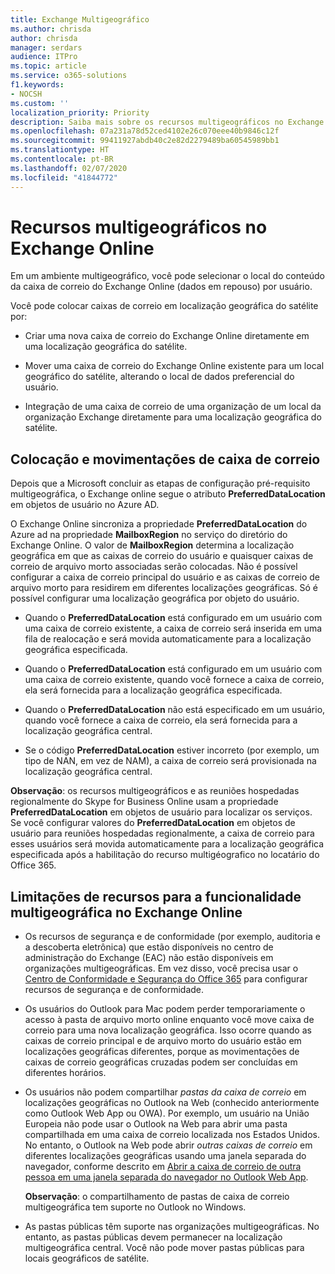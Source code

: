 ```yaml
---
title: Exchange Multigeográfico
ms.author: chrisda
author: chrisda
manager: serdars
audience: ITPro
ms.topic: article
ms.service: o365-solutions
f1.keywords:
- NOCSH
ms.custom: ''
localization_priority: Priority
description: Saiba mais sobre os recursos multigeográficos no Exchange Online.
ms.openlocfilehash: 07a231a78d52ced4102e26c070eee40b9846c12f
ms.sourcegitcommit: 99411927abdb40c2e82d2279489ba60545989bb1
ms.translationtype: HT
ms.contentlocale: pt-BR
ms.lasthandoff: 02/07/2020
ms.locfileid: "41844772"
---
```

# <a name="multi-geo-capabilities-in-exchange-online"></a>Recursos multigeográficos no Exchange Online

Em um ambiente multigeográfico, você pode selecionar o local do conteúdo da caixa de correio do Exchange Online (dados em repouso) por usuário.

Você pode colocar caixas de correio em localização geográfica do satélite por:

- Criar uma nova caixa de correio do Exchange Online diretamente em uma localização geográfica do satélite.

- Mover uma caixa de correio do Exchange Online existente para um local geográfico do satélite, alterando o local de dados preferencial do usuário.

- Integração de uma caixa de correio de uma organização de um local da organização Exchange diretamente para uma localização geográfica do satélite.

## <a name="mailbox-placement-and-moves"></a>Colocação e movimentações de caixa de correio

Depois que a Microsoft concluir as etapas de configuração pré-requisito multigeográfica, o Exchange online segue o atributo **PreferredDataLocation** em objetos de usuário no Azure AD.

O Exchange Online sincroniza a propriedade **PreferredDataLocation** do Azure ad na propriedade **MailboxRegion** no serviço do diretório do Exchange Online. O valor de **MailboxRegion** determina a localização geográfica em que as caixas de correio do usuário e quaisquer caixas de correio de arquivo morto associadas serão colocadas. Não é possível configurar a caixa de correio principal do usuário e as caixas de correio de arquivo morto para residirem em diferentes localizações geográficas. Só é possível configurar uma localização geográfica por objeto do usuário.

- Quando o **PreferredDataLocation** está configurado em um usuário com uma caixa de correio existente, a caixa de correio será inserida em uma fila de realocação e será movida automaticamente para a localização geográfica especificada.

- Quando o **PreferredDataLocation** está configurado em um usuário com uma caixa de correio existente, quando você fornece a caixa de correio, ela será fornecida para a localização geográfica especificada.

- Quando o **PreferredDataLocation** não está especificado em um usuário, quando você fornece a caixa de correio, ela será fornecida para a localização geográfica central.

- Se o código **PreferredDataLocation** estiver incorreto (por exemplo, um tipo de NAN, em vez de NAM), a caixa de correio será provisionada na localização geográfica central.

**Observação**: os recursos multigeográficos e as reuniões hospedadas regionalmente do Skype for Business Online usam a propriedade **PreferredDataLocation** em objetos de usuário para localizar os serviços. Se você configurar valores do **PreferredDataLocation** em objetos de usuário para reuniões hospedadas regionalmente, a caixa de correio para esses usuários será movida automaticamente para a localização geográfica especificada após a habilitação do recurso multigéografico no locatário do Office 365.

## <a name="feature-limitations-for-multi-geo-in-exchange-online"></a>Limitações de recursos para a funcionalidade multigeográfica no Exchange Online

- Os recursos de segurança e de conformidade (por exemplo, auditoria e a descoberta eletrônica) que estão disponíveis no centro de administração do Exchange (EAC) não estão disponíveis em organizações multigeográficas. Em vez disso, você precisa usar o [Centro de Conformidade e Segurança do Office 365](https://support.office.com/article/7e696a40-b86b-4a20-afcc-559218b7b1b8) para configurar recursos de segurança e de conformidade.

- Os usuários do Outlook para Mac podem perder temporariamente o acesso à pasta de arquivo morto online enquanto você move caixa de correio para uma nova localização geográfica. Isso ocorre quando as caixas de correio principal e de arquivo morto do usuário estão em localizações geográficas diferentes, porque as movimentações de caixas de correio geográficas cruzadas podem ser concluídas em diferentes horários.

- Os usuários não podem compartilhar *pastas da caixa de correio* em localizações geográficas no Outlook na Web (conhecido anteriormente como Outlook Web App ou OWA). Por exemplo, um usuário na União Europeia não pode usar o Outlook na Web para abrir uma pasta compartilhada em uma caixa de correio localizada nos Estados Unidos. No entanto, o Outlook na Web pode abrir *outras caixas de correio* em diferentes localizações geográficas usando uma janela separada do navegador, conforme descrito em [Abrir a caixa de correio de outra pessoa em uma janela separada do navegador no Outlook Web App](https://support.office.com/article/A909AD30-E413-40B5-A487-0EA70B763081#__toc372210362).

  **Observação**: o compartilhamento de pastas de caixa de correio multigeográfica tem suporte no Outlook no Windows.

- As pastas públicas têm suporte nas organizações multigeográficas. No entanto, as pastas públicas devem permanecer na localização multigeográfica central. Você não pode mover pastas públicas para locais geográficos de satélite.
